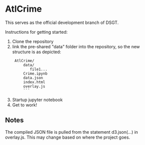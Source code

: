 # AtlCrime

This serves as the official development branch of DSGT. 

Instructions for getting started: 

1. Clone the repository 
2. link the pre-shared "data" folder into the repository, so the new structure is as depicted: 
   ```
    AtlCrime/ 
        data/ 
           file1... 
        Crime.ipynb 
        data.json 
        index.html 
        overlay.js 
        ```
 3. Startup jupyter notebook 
 4. Get to work! 
 
 
## Notes
The compiled JSON file is pulled from the statement d3.json(...) in overlay.js. This may change based on where the project goes. 

